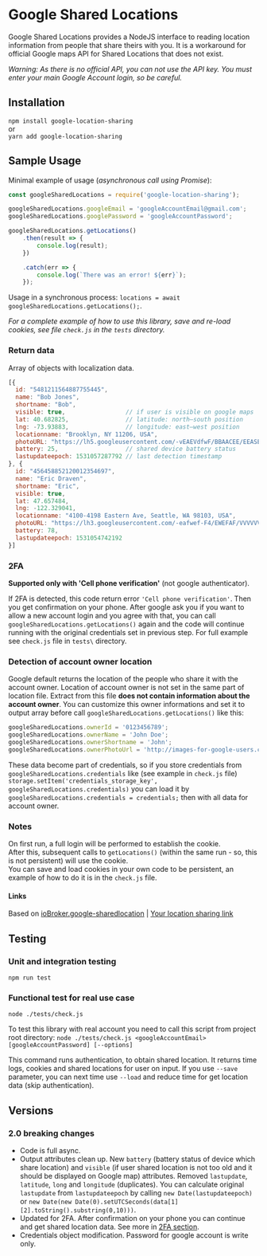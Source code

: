 # Google Shared Locations

Google Shared Locations provides a NodeJS interface to reading location information from people that share theirs with you. It is a workaround for official Google maps API for Shared Locations that does not exist.

_Warning: As there is no official API, you can not use the API key. You must enter your main Google Account login, so be careful._

## Installation

`npm install google-location-sharing`  
or  
`yarn add google-location-sharing`

## Sample Usage

Minimal example of usage (_asynchronous call using Promise_):

```js
const googleSharedLocations = require('google-location-sharing');

googleSharedLocations.googleEmail = 'googleAccountEmail@gmail.com';
googleSharedLocations.googlePassword = 'googleAccountPassword';

googleSharedLocations.getLocations()
    .then(result => {
        console.log(result);
    })

    .catch(err => {
        console.log(`There was an error! ${err}`);
    });
```

Usage in a synchronous process: `locations = await googleSharedLocations.getLocations();`.

_For a complete example of how to use this library, save and re-load cookies, see file `check.js` in the `tests` directory._

### Return data

Array of objects with localization data.

```javascript
[{
  id: "5481211564887755445",
  name: "Bob Jones",
  shortname: "Bob",
  visible: true,                 // if user is visible on google maps
  lat: 40.682825,                // latitude: north–south position
  lng: -73.93883,                // longitude: east–west position
  locationname: "Brooklyn, NY 11206, USA",
  photoURL: "https://lh5.googleusercontent.com/-vEAEVdfwF/BBAACEE/EEASEASERR/6484EWAF/photo.jpg",
  battery: 25,                   // shared device battery status
  lastupdateepoch: 1531057287792 // last detection timestamp
}, {
  id: "456458852120012354697",
  name: "Eric Draven",
  shortname: "Eric",
  visible: true,
  lat: 47.657484,
  lng: -122.329041,
  locationname: "4100-4198 Eastern Ave, Seattle, WA 98103, USA",
  photoURL: "https://lh3.googleusercontent.com/-eafwef-F4/EWEFAF/VVVVVVAWE/fewa_3482f/photo.jpg",
  battery: 78,
  lastupdateepoch: 1531054742192
}]
```

### 2FA

**Supported only with 'Cell phone verification'** (not google authenticator).

If 2FA is detected, this code return error `'Cell phone verification'`. Then you get confirmation on your phone. After google ask you if you want to allow a new account login and you agree with that, you can call `googleSharedLocations.getLocations()` again and the code will continue running with the original credentials set in previous step. For full example see `check.js` file in `tests\` directory.

### Detection of account owner location

Google default returns the location of the people who share it with the account owner. Location of account owner is not set in the same part of location file. Extract from this file **does not contain information about the account owner**. You can customize this owner informations and set it to output array before call `googleSharedLocations.getLocations()` like this:

```javascript
googleSharedLocations.ownerId = '0123456789';
googleSharedLocations.ownerName = 'John Doe';
googleSharedLocations.ownerShortname = 'John';
googleSharedLocations.ownerPhotoUrl = 'http://images-for-google-users.com/0123456789.jpg';
```

These data become part of credentials, so if you store credentials from `googleSharedLocations.credentials` like (see example in `check.js` file) `storage.setItem('credentials_storage_key', googleSharedLocations.credentials)` you can load it by `googleSharedLocations.credentials = credentials;` then with all data for account owner.

### Notes

On first run, a full login will be performed to establish the cookie.  
After this, subsequent calls to `getLocations()` (within the same run - so, this is not persistent) will use the cookie.  
You can save and load cookies in your own code to be persistent, an example of how to do it is in the `check.js` file.

#### Links

Based on [ioBroker.google-sharedlocation](<https://github.com/t4qjXH8N/ioBroker.google-sharedlocation>) | [Your location sharing link](<https://myaccount.google.com/locationsharing>)

## Testing

### Unit and integration testing

`npm run test`

### Functional test for real use case

`node ./tests/check.js`

To test this library with real account you need to call this script from project root directory: `node ./tests/check.js <googleAccountEmail> [googleAccountPassword] [--options]`

This command runs authentication, to obtain shared location. It returns time logs, cookies and shared locations for user on input. If you use `--save` parameter, you can next time use `--load` and reduce time for get location data (skip authentication).

## Versions

### 2.0 breaking changes

- Code is full async.
- Output attributes clean up. New `battery` (battery status of device which share location) and `visible` (if user shared location is not too old and it should be displayed on Google map) attributes. Removed `lastupdate`, `latitude`, `long` and `longitude` (duplicates). You can calculate original `lastupdate` from `lastupdateepoch` by calling `new Date(lastupdateepoch)` or `new Date(new Date(0).setUTCSeconds(data[1][2].toString().substring(0,10)))`.
- Updated for 2FA. After confirmation on your phone you can continue and get shared location data. See more in [2FA section](#2FA).
- Credentials object modification. Password for google account is write only.
